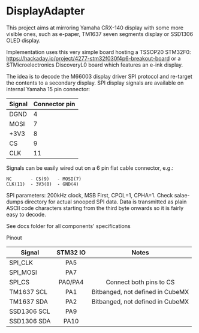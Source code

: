 # DisplayAdapter
This project aims at mirroring Yamaha CRX-140 display with some more visible ones, such as e-paper, TM1637 seven segments display or SSD1306 OLED display.

Implementation uses this very simple board hosting a TSSOP20 STM32F0:
https://hackaday.io/project/4277-stm32f030f4p6-breakout-board
or a STMicroelectronics DiscoveryL0 board which features an e-ink display.

The idea is to decode the M66003 display driver SPI protocol and
re-target the contents to a secondary display.
SPI display signals are available on internal Yamaha 15 pin connector:

| Signal | Connector pin |
|--------|---------------|
|  DGND  |       4       |
|  MOSI  |       7       |
|  +3V3  |       8       |
|   CS   |       9       |
|  CLK   |      11       |

Signals can be easily wired out on a 6 pin flat cable connector, e.g.: 
```
NC       - CS(9)   - MOSI(7)
CLK(11)  - 3V3(8)  - GND(4)
```

SPI parameters: 200kHz clock, MSB First, CPOL=1, CPHA=1. Check salae-dumps directory for actual snooped SPI data. Data is transmitted as plain ASCII code characters starting from the third byte onwards so it is fairly easy to decode.

See docs folder for all components' specifications

Pinout

|Signal        | STM32 IO | Notes                             |
|--------------|:--------:|:----------------------------------:
| SPI_CLK      |  PA5     |                                   |
| SPI_MOSI     |  PA7     |                                   |
| SPI_CS       |  PA0/PA4 | Connect both pins to CS           |
| TM1637  SCL  |  PA1     | Bitbanged, not defined in CubeMX  |
| TM1637  SDA  |  PA2     | Bitbanged, not defined in CubeMX  |
| SSD1306 SCL  |  PA9     |                                   |
| SSD1306 SDA  |  PA10    |                                   |

